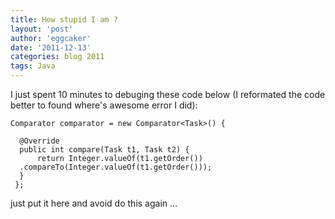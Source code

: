```yaml
---
title: How stupid I am ? 
layout: 'post'
author: 'eggcaker'
date: '2011-12-13'
categories: blog 2011
tags: Java
---
```



I just spent 10 minutes to debuging these code below (I reformated the code
better to found where's awesome error I did):

    
    Comparator comparator = new Comparator<Task>() {
    
      @Override
      public int compare(Task t1, Task t2) {
          return Integer.valueOf(t1.getOrder())
      .compareTo(Integer.valueOf(t1.getOrder()));
      }
     };
    
    

just put it here and avoid do this again …


